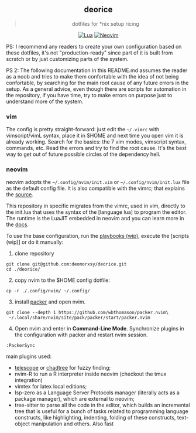 <div align="center">

## deorice
> dotfiles for \*nix setup ricing

[![Lua](https://img.shields.io/badge/Lua-blue.svg?style=for-the-badge&logo=lua)](http://www.lua.org)
[![Neovim](https://img.shields.io/badge/Neovim%200.5+-green.svg?style=for-the-badge&logo=neovim)](https://neovim.io)
</div>

PS: I recommend any readers to create your own configuration based on these dotfiles, it's not "production-ready" since part of it is built from scratch or by just customizing parts of the system.

PS 2: The following documentation in this README.md assumes the reader as a noob and tries to make them confortable with the idea of not being confortable, by searching for the main root cause of any future errors in the setup. As a general advice, even though there are scripts for automation in the repository, if you have time, try to make errors on purpose just to understand more of the system.

### vim

The config is pretty straight-forward: just edit the ```~/.vimrc``` with vimscript/vimL syntax, place it in $HOME and next time you open vim it is already working. Search for the basics: the 7 vim modes, vimscript syntax, commands, etc. Read the errors and try to find the root cause. It's the best way to get out of future possible circles of the dependency hell.

### neovim

neovim adopts the ```~/.config/nvim/init.vim``` or ```~/.config/nvim/init.lua``` file as the default config file. It is also compatible with the vimrc; that explains the [source](https://github.com/deomorxsy/deorice/blob/main/.config/nvim/init.vim.old#L3).

This repository in specific migrates from the vimrc, used in vim, directly to the init.lua that uses the syntax of the [language lua] to program the editor. The runtime is the LuaJIT embedded in neovim and you can learn more in the [docs](https://neovim.io/doc/user/lua.html).

To use the base configuration, run the [playbooks (wip)](), execute the [scripts (wip)] or do it manually:

1. clone repository
```
git clone git@github.com:deomorxsy/deorice.git
cd ./deorice/
```
2. copy nvim to the $HOME config dotfile:
```
cp -r ./.config/nvim/ ~/.config/
```

3. install [packer](https://github.com/wbthomason/packer.nvim#quickstart) and open nvim.
```
git clone --depth 1 https://github.com/wbthomason/packer.nvim\
 ~/.local/share/nvim/site/pack/packer/start/packer.nvim
```

4. Open nvim and enter in **Command-Line Mode**. Synchronize plugins in the configuration with packer and restart nvim session.
```
:PackerSync
```

main plugins used:
- [telescope](https://github.com/nvim-telescope/telescope.nvim) or [chadtree](https://github.com/ms-jpq/chadtree) for fuzzy finding;
- nvim-R to run a R interpreter inside neovim (checkout the tmux integration)
- vimtex for latex local editions;
- lsp-zero as a Language Server Protocols manager (literally acts as a package manager), which are external to neovim;
- tree-sitter to parse all the code in the editor, which builds an incremental tree that is useful for a bunch of tasks related to programming language constructs, like highlighting, indenting, folding of these constructs, text-object manipulation and others. Also fast
